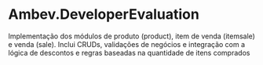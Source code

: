 # Ambev.DeveloperEvaluation
Implementação dos módulos de produto (product), item de venda (itemsale) e venda (sale). Inclui CRUDs, validações de negócios e integração com a lógica de descontos e regras baseadas na quantidade de itens comprados
